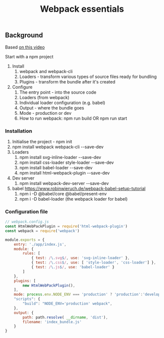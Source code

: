 ﻿---
backlinks:
- title: Web development
  url: /sense/Web-development/web-development.html
title: Webpack essentials
---
## Background

Based [on this video](https://www.youtube.com/watch?v=lFjinlwpcHY)

Start with a npm project 

1. Install 
   1. webpack and webpack-cli 
   2. Loaders - transform various types of source files ready for bundling
   3. Plugins - transform the bundle after it's created
2. Configure
   1. The entry point - into the source code
   2. Loaders (from webpack)
   3. Individual loader configuration (e.g. babel)
   4. Output - where the bundle goes
   5. Mode - production or dev
   6. How to run webpack: npm run build OR npm run start

### Installation

1. Initialise the project - npm init
2. npm install webpack webpack-cli --save-dev
3. Loaders
   1. npm install svg-inline-loader --save-dev
   2. npm install css-loader style-loader --save-dev
   3. npm install babel-loader --save-dev
   4. npm install html-webpack-plugin --save-dev
4. Dev server
   1. npm install webpack-dev-server --save-dev
5. babel https://www.robinwieruch.de/webpack-babel-setup-tutorial
   1. npm i -D @babel/core @babel/present-env
   2. npm i -D babel-loader    (the webpack loader for babel)


### Configuration file

```javascript
// webpack.config.js 
const HtmlWebPackPlugin = require('html-webpack-plugin')
const webpack = require('webpack')

module.exports = {
    entry: './app/index.js',
    module: {
        rules: [
            { test: /\.svg$/, use: 'svg-inline-loader' },
            { test: /\.css$/, use: [ 'style-loader', 'css-loader'] },
            { test: /\.js$/, use: 'babel-loader' }
        ]
    },
    plugins: [
        new HtmlWebPackPlugin(),
    ],
    mode: process.env.NODE_ENV === 'production' ? 'production':'development',
    "scripts": {
        "build": "NODE_ENV='production' webpack",
    },
    output: {
        path: path.resolve( __dirname, 'dist'),
        filename: 'index_bundle.js' 
    }
}
```